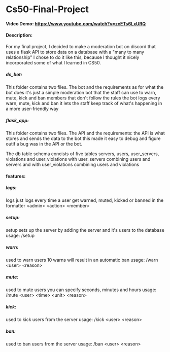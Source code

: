 # Cs50-Final-Project
#### Video Demo:  https://www.youtube.com/watch?v=zcETs6LxURQ
#### Description:
For my final project, I decided to make a moderation bot on discord that uses a flask API
to store data on a database with a "many to many relationship" I chose to do it like this,
because I thought it nicely incorporated some of what I learned in CS50.

##### dc_bot:
This folder contains two files. The bot and the requirements as for what the bot does
it's just a simple moderation bot that the staff can use to warn, mute, kick and ban members
that don't follow the rules the bot logs every warn, mute, kick and ban it lets the staff
keep track of what's happening in a more user-friendly way

##### flask_app:
This folder contains two files. The API and the requirements:
the API is what stores and sends the data to the bot this made it easy to debug and figure outif a bug was in the API or the bot.

The db table schema concists of five tables servers, users, user_servers, violations
and user_violations with user_servers combining users and servers and with user_violations
combining users and violations

#### features:
##### logs:
logs just logs every time a user get warned, muted, kicked or banned in the formatter
\<admin> \<action> \<member>

##### setup:
setup sets up the server by adding the server and it's users to the database
usage: /setup

##### warn:
used to warn users 10 warns will result in an automatic ban
usage: /warn \<user> \<reason>

##### mute:
used to mute users you can specify seconds, minutes and hours
usage: /mute \<user> \<time> \<unit> \<reason>

##### kick:
used to kick users from the server
usage: /kick \<user> \<reason>

##### ban:
used to ban users from the server
usage: /ban \<user> \<reason>
